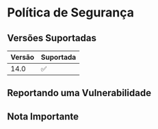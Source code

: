 # Política de Segurança

## Versões Suportadas

| Versão | Suportada         |
| ------ | ----------------- |
| 14.0   | :white_check_mark:|

## Reportando uma Vulnerabilidade

## Nota Importante
